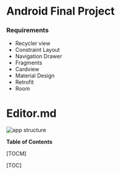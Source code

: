 # Android Final Project
### Requirements
- Recycler view
- Constraint Layout
- Navigation Drawer
- Fragments
- Cardview
- Material Design
- Retrofit
- Room

# Editor.md

![app structure](https://github.com/stefanYli/AndroidFinalProject/Documentation/appDesign.png)

**Table of Contents**

[TOCM]

[TOC]
